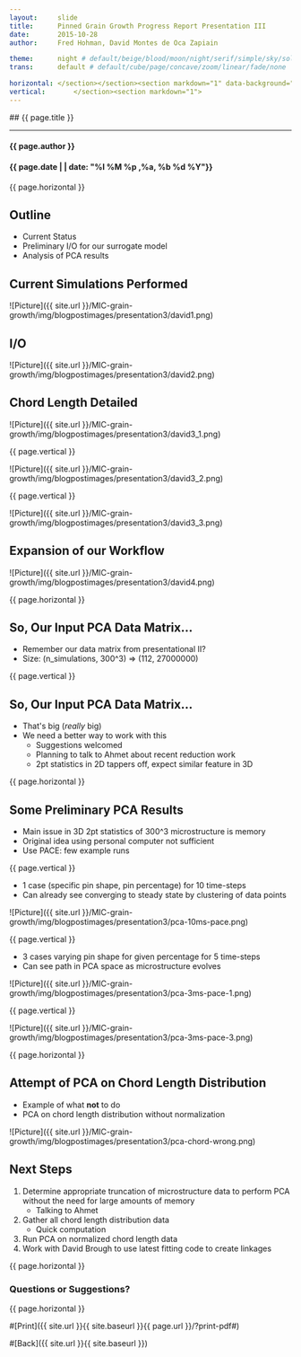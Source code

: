 ```yaml
---
layout:     slide
title:     	Pinned Grain Growth Progress Report Presentation III
date:      	2015-10-28
author:     Fred Hohman, David Montes de Oca Zapiain

theme:		night # default/beige/blood/moon/night/serif/simple/sky/solarized
trans:		default # default/cube/page/concave/zoom/linear/fade/none

horizontal:	</section></section><section markdown="1" data-background="http://ahmetcecen.github.io/project-pages/img/slidebackground.png"><section markdown="1">
vertical:		</section><section markdown="1">
---
```

<section markdown="1" data-background="http://ahmetcecen.github.io/project-pages/img/slidebackground.png"><section markdown="1">
## {{ page.title }}

<hr>

#### {{ page.author }}

#### {{ page.date | | date: "%I %M %p ,%a, %b %d %Y"}}

{{ page.horizontal }}

<!-- Start Writing Below in Markdown -->

## Outline

* Current Status
* Preliminary I/O for our surrogate model
* Analysis of PCA results

## Current Simulations Performed

![Picture]({{ site.url }}/MIC-grain-growth/img/blogpostimages/presentation3/david1.png)

## I/O

![Picture]({{ site.url }}/MIC-grain-growth/img/blogpostimages/presentation3/david2.png)

## Chord Length Detailed

![Picture]({{ site.url }}/MIC-grain-growth/img/blogpostimages/presentation3/david3_1.png)

{{ page.vertical }}

![Picture]({{ site.url }}/MIC-grain-growth/img/blogpostimages/presentation3/david3_2.png)

{{ page.vertical }}

![Picture]({{ site.url }}/MIC-grain-growth/img/blogpostimages/presentation3/david3_3.png)

## Expansion of our Workflow 

![Picture]({{ site.url }}/MIC-grain-growth/img/blogpostimages/presentation3/david4.png)

{{ page.horizontal }}

## So, Our Input PCA Data Matrix...

* Remember our data matrix from presentational II?
* Size: (n_simulations, 300^3) => (112, 27000000)

{{ page.vertical }}

## So, Our Input PCA Data Matrix...

* That's big (*really* big)
* We need a better way to work with this
	* Suggestions welcomed
	* Planning to talk to Ahmet about recent reduction work
	* 2pt statistics in 2D tappers off, expect similar feature in 3D

{{ page.horizontal }}

## Some Preliminary PCA Results 

* Main issue in 3D 2pt statistics of 300^3 microstructure is memory
* Original idea using personal computer not sufficient
* Use PACE: few example runs

{{ page.vertical }}

* 1 case (specific pin shape, pin percentage) for 10 time-steps
* Can already see converging to steady state by clustering of data points

![Picture]({{ site.url }}/MIC-grain-growth/img/blogpostimages/presentation3/pca-10ms-pace.png)

{{ page.vertical }}

* 3 cases varying pin shape for given percentage for 5 time-steps
* Can see path in PCA space as microstructure evolves

![Picture]({{ site.url }}/MIC-grain-growth/img/blogpostimages/presentation3/pca-3ms-pace-1.png)

{{ page.vertical }}

![Picture]({{ site.url }}/MIC-grain-growth/img/blogpostimages/presentation3/pca-3ms-pace-3.png)

{{ page.horizontal }}

## Attempt of PCA on Chord Length Distribution

* Example of what **not** to do
* PCA on chord length distribution without normalization

![Picture]({{ site.url }}/MIC-grain-growth/img/blogpostimages/presentation3/pca-chord-wrong.png)

## Next Steps

1. Determine appropriate truncation of microstructure data to perform PCA without the need for large amounts of memory
	* Talking to Ahmet
2. Gather all chord length distribution data
	* Quick computation
3. Run PCA on normalized chord length data
4. Work with David Brough to use latest fitting code to create linkages

{{ page.horizontal }}

# Questions or Suggestions?


<!-- End Here -->


{{ page.horizontal }}

#[Print]({{ site.url }}{{ site.baseurl }}{{ page.url }}/?print-pdf#)

#[Back]({{ site.url }}{{ site.baseurl }})

</section></section>

